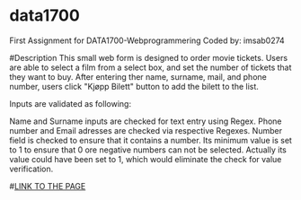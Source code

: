 # data1700

First Assignment for DATA1700-Webprogrammering
Coded by: imsab0274

#Description
This small web form is designed to order movie tickets.
Users are able to select a film from a select box, and set the number of tickets
that they want to buy. After entering ther name, surname, mail, and phone number, users
click "Kjøpp Bilett" button to add the bilett to the list.

Inputs are validated as following:

Name and Surname inputs are checked for text entry using Regex.
Phone number and Email adresses are checked via respective Regexes.
Number field is checked to ensure that it contains a number. Its
minimum value is set to 1 to ensure that 0 ore negative numbers can
not be selected. Actually its value could have been set to 1, which would
eliminate the check for value verification.

#[LINK TO THE PAGE](https://oslomet-web.github.io/data1700-imsab0274-oblig1/src/main/resources/static/index.html)
